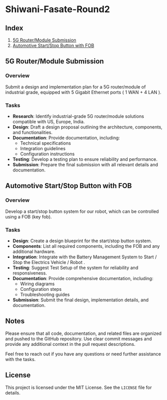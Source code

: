 # Shiwani-Fasate-Round2

## Index
1. [5G Router/Module Submission](#5g-router-module-submission)
2. [Automotive Start/Stop Button with FOB](#automotive-startstop-button-with-fob)

## 5G Router/Module Submission
### Overview
Submit a design and implementation plan for a 5G router/module of industrial grade, equipped with 5 Gigabit Ethernet ports ( 1 WAN + 4 LAN ).

### Tasks
- **Research**: Identify industrial-grade 5G router/module solutions compatible with US, Europe, India.
- **Design**: Draft a design proposal outlining the architecture, components, and functionalities.
- **Documentation**: Provide documentation, including:
  - Technical specifications
  - Integration guidelines
  - Configuration instructions
- **Testing**: Develop a testing plan to ensure reliability and performance.
- **Submission**: Prepare the final submission with all relevant details and documentation.

## Automotive Start/Stop Button with FOB
### Overview
Develop a start/stop button system for our robot, which can be controlled using a FOB (key fob).

### Tasks
- **Design**: Create a design blueprint for the start/stop button system.
- **Components**: List all required components, including the FOB and any additional hardware.
- **Integration**: Integrate with the Battery Management System to Start / Stop the Electrics Vehicle / Robot .
- **Testing**: Suggest Test Setup of the system for reliability and responsiveness.
- **Documentation**: Provide comprehensive documentation, including:
  - Wiring diagrams
  - Configuration steps
  - Troubleshooting guides
- **Submission**: Submit the final design, implementation details, and documentation.

## Notes
Please ensure that all code, documentation, and related files are organized and pushed to the GitHub repository. Use clear commit messages and provide any additional context in the pull request descriptions.

Feel free to reach out if you have any questions or need further assistance with the tasks.

## License
This project is licensed under the MIT License. See the `LICENSE` file for details.


